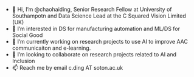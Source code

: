 - 👋 Hi, I’m @chaohaiding, Senior Research Fellow at University of Southampotn and Data Science Lead at the C Squared Vision Limited (UK)
- 👀 I’m interested in DS for manufacturing automation and ML/DS for Social Good
- 🌱 I’m currently working on research projects to use AI to improve AAC communicaiton and e-learning.
- 💞️ I’m looking to collaborate on research projects related to AI and Inclusion
- 📫 Reach me by email c.ding AT soton.ac.uk

<!---
chaohaiding/chaohaiding is a ✨ special ✨ repository because its `README.md` (this file) appears on your GitHub profile.
You can click the Preview link to take a look at your changes.
--->
